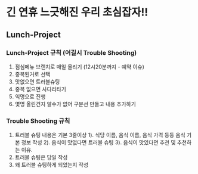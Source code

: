 # 긴 연휴 느긋해진 우리 초심잡자!!

## Lunch-Project

### Lunch-Project 규칙 (어길시 Trouble Shooting)
1. 점심메뉴 브랜치로 매일 올리기 (12시20분까지 - 예약 이슈)
2. 중복된거로 선택
3. 맛없으면 트러블슈팅
4. 중복 없으면 사다리타기
5. 익명으로 진행
6. 몇명 올린건지 알수가 없어 구분선 만들고 내용 추가하기

### Trouble Shooting 규칙
1. 트러블 슈팅 내용은 기본 3줄이상
1). 식당 이름, 음식 이름, 음식 가격 등등 음식 기본 정보 작성
2). 음식이 맛없다면 트러블 슈팅
3). 음식이 맛있다면 추천 및 추천하는 이유.
2. 트러블 슈팅은 당일 작성
3. 왜 트러블 슈팅하게 되었는지 작성